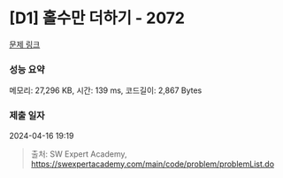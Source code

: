 # [D1] 홀수만 더하기 - 2072 

[문제 링크](https://swexpertacademy.com/main/code/problem/problemDetail.do?contestProbId=AV5QSEhaA5sDFAUq) 

### 성능 요약

메모리: 27,296 KB, 시간: 139 ms, 코드길이: 2,867 Bytes

### 제출 일자

2024-04-16 19:19



> 출처: SW Expert Academy, https://swexpertacademy.com/main/code/problem/problemList.do